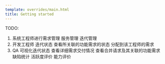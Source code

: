 ```yaml
---
template: overrides/main.html
title: Getting started
---
```


TODO: 

1. 系统工程师进行需求管理 服务管理 迭代管理 
2. 开发工程师 迭代状态 查看所关联的功能需求的状态 分配到该工程师的需求
3. QA 可视化迭代状态 查看详细需求交付情况 查看合并请求及其关联的功能需求 缺陷统计  活跃度评价 能力评价

